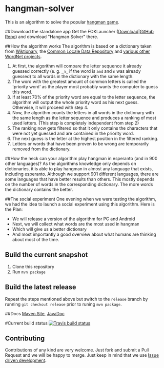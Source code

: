 # hangman-solver
This is an algorithm to solve the popular [hangman game](https://en.wikipedia.org/wiki/Hangman_(game)).

##Download the standalone app
Get the FOKLauncher ([Download](https://bintray.com/vatbub/fokprojectsReleases/foklauncher#downloads)|[GitHub Repo](https://github.com/vatbub/fokLauncher)) and download "Hangman Solver" there.

##How the algorithm works
The algorithm is based on a dictionary taken from [Wiktionary](https://www.wiktionary.org/), the [Common Locale Data Repository](http://cldr.unicode.org/) and [various other WordNet projects](http://compling.hss.ntu.edu.sg/omw/).
  1. At first, the algorithm will compare the letter sequence it already guessed correctly (e. g. `_n_` if the word is `and` and `n` was already guessed) to all words in the dictionary with the same length.
  2. The word with the greatest amount of common letters is called the 'priority word' as the player most probably wants the computer to guess this word.
  3. If at least 70% of the priority word are equal to the letter sequence, the algorithm will output the whole priority word as his next guess. Otherwise, it will proceed with step 4.
  4. Now, the algorithm counts the letters in all words in the dictionary with the same length as the letter sequence and produces a ranking of most used letters. (This step is completely independent from step 2)
  5. The ranking now gets filtered so that it only contains the characters that were not yet guessed and are contained in the priority word.
  6. The next guess is the letter at the highest position in the filtered ranking.
  7. Letters or words that have been proven to be wrong are temporarily removed from the dictionary.
  
##How the heck can your algorithm play hangman in esperanto (and in 900 other languages)?
As the algorithms knowledge only depends on dictionaries, it is able to play hangman in almost any language that exists, including esperanto. Although we support 901 different languages, there are some languages that have better results than others. This mostly depends on the number of words in the corresponding dictionary. The more words the dictionary contains the better.

##The social experiment
One evening when we were testing the algorithm, we had the idea to launch a social experiment using this algorithm. Here is the Plan:
  - We will release a version of the algorithm for PC and Android
  - Next, we will collect what words are the most used in hangman
  - Which will give us a better dictionary
  - And most importantly a good overview about what humans are thinking about most of the time.
  
## Build the current snapshot
1. Clone this repository
2. Run `mvn package`

## Build the latest release
Repeat the steps mentioned above but switch to the `release` branch by running `git checkout release` prior to runing `mvn package`.

##Docs
[Maven Site](http://vatbubmvnsites.s3-website-us-west-2.amazonaws.com/hangmanSolver/0.0.18-SNAPSHOT/site/hangmanSolver/), [JavaDoc](http://vatbubmvnsites.s3-website-us-west-2.amazonaws.com/hangmanSolver/0.0.18-SNAPSHOT/site/hangmanSolver/apidocs/index.html)

#Current build status
[![Travis build status](https://travis-ci.org/vatbub/hangman-solver.svg?branch=master)](https://travis-ci.org/vatbub/hangman-solver/)

## Contributing
Contributions of any kind are very welcome. Just fork and submit a Pull Request and we will be happy to merge. Just keep in mind that we use [Issue driven development](https://github.com/vatbub/defaultRepo/wiki/Issue-driven-development).
